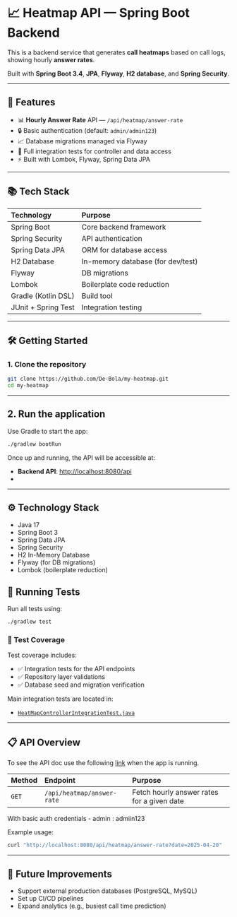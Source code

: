 # 📈 Heatmap API — Spring Boot Backend

This is a backend service that generates **call heatmaps** based on call logs, showing hourly **answer rates**.

Built with **Spring Boot 3.4**, **JPA**, **Flyway**, **H2 database**, and **Spring Security**.

---

## 🚀 Features

- 📊 **Hourly Answer Rate** API — `/api/heatmap/answer-rate`
- 🔒 Basic authentication (default: `admin/admin123`)
- 📈 Database migrations managed via Flyway
- 🧪 Full integration tests for controller and data access
- ⚡ Built with Lombok, Flyway, Spring Data JPA

---

## 📚 Tech Stack

| Technology         | Purpose                           |
|:--------------------|:----------------------------------|
| Spring Boot         | Core backend framework            |
| Spring Security     | API authentication                |
| Spring Data JPA     | ORM for database access           |
| H2 Database         | In-memory database (for dev/test) |
| Flyway              | DB migrations                     |
| Lombok              | Boilerplate code reduction        |
| Gradle (Kotlin DSL) | Build tool                        |
| JUnit + Spring Test | Integration testing               |

---

## 🛠️ Getting Started

### 1. Clone the repository

```bash
git clone https://github.com/De-Bola/my-heatmap.git
cd my-heatmap
```
---
## 2. Run the application

Use Gradle to start the app:

```bash
./gradlew bootRun
```

Once up and running, the API will be accessible at:
- **Backend API**: [http://localhost:8080/api](http://localhost:8080/api)
- 
---

## ⚙️ Technology Stack

- Java 17
- Spring Boot 3
- Spring Data JPA
- Spring Security
- H2 In-Memory Database
- Flyway (for DB migrations)
- Lombok (boilerplate reduction)

## 🧪 Running Tests

Run all tests using:

```bash
./gradlew test
```

### 🧪 Test Coverage

Test coverage includes:

- ✅ Integration tests for the API endpoints
- ✅ Repository layer validations
- ✅ Database seed and migration verification

Main integration tests are located in:

- [`HeatMapControllerIntegrationTest.java`](src/test/java/com/onoff/heatmap/HeatMapControllerIntegrationTest.java)
---

## 📋 API Overview
To see the API doc use the following [link](http://localhost:8080/swagger-ui/index.html) when the app is running.

| Method | Endpoint | Purpose |
|:------|:---------|:--------|
| `GET` | `/api/heatmap/answer-rate` | Fetch hourly answer rates for a given date |

With basic auth credentials - admin : admiin123

Example usage:

```bash
curl "http://localhost:8080/api/heatmap/answer-rate?date=2025-04-20"
```

---

## 🚀 Future Improvements

- Support external production databases (PostgreSQL, MySQL)
- Set up CI/CD pipelines
- Expand analytics (e.g., busiest call time prediction)
